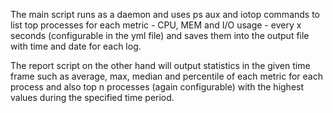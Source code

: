The main script runs as a daemon and uses ps aux and iotop commands to list top processes for each metric - CPU, MEM and I/O usage - every x seconds (configurable in the yml file) and saves them into the output file with time and date for each log.

The report script on the other hand will output statistics in the given time frame such as average, max, median and percentile of each metric for each process and also top n processes (again configurable) with the highest values during the specified time period.
